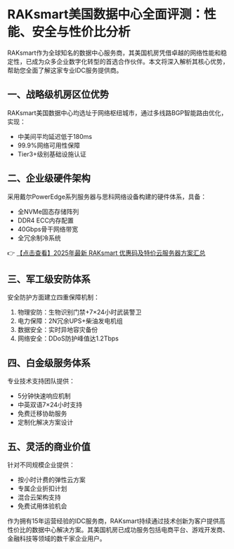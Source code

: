 # RAKsmart美国数据中心全面评测：性能、安全与性价比分析

RAKsmart作为全球知名的数据中心服务商，其美国机房凭借卓越的网络性能和稳定性，已成为众多企业数字化转型的首选合作伙伴。本文将深入解析其核心优势，帮助您全面了解这家专业IDC服务提供商。

## 一、战略级机房区位优势
RAKsmart美国数据中心均选址于网络枢纽城市，通过多线路BGP智能路由优化，实现：
- 中美间平均延迟低于180ms
- 99.9%网络可用性保障
- Tier3+级别基础设施认证

## 二、企业级硬件架构
采用戴尔PowerEdge系列服务器与思科网络设备构建的硬件体系，具备：
- 全NVMe固态存储阵列
- DDR4 ECC内存配置
- 40Gbps骨干网络带宽
- 全冗余制冷系统

👉 [【点击查看】2025年最新 RAKsmart 优惠码及特价云服务器方案汇总](https://bit.ly/raksmart)

## 三、军工级安防体系
安全防护方面建立四重保障机制：
1. 物理安防：生物识别门禁+7×24小时武装警卫
2. 电力保障：2N冗余UPS+柴油发电机组
3. 数据安全：实时异地容灾备份
4. 网络安全：DDoS防护峰值达1.2Tbps

## 四、白金级服务体系
专业技术支持团队提供：
- 5分钟快速响应机制
- 中英双语7×24小时支持
- 免费迁移协助服务
- 定制化解决方案设计

## 五、灵活的商业价值
针对不同规模企业提供：
- 按小时计费的弹性云方案
- 专属企业折扣计划
- 混合云架构支持
- 免费试用体验机会

作为拥有15年运营经验的IDC服务商，RAKsmart持续通过技术创新为客户提供高性价比的数据中心解决方案。其美国机房已成功服务包括电商平台、游戏开发商、金融科技等领域的数千家企业用户。